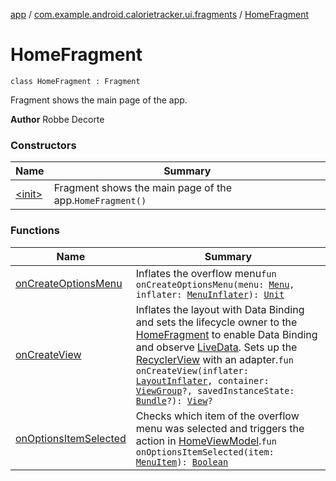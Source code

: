 [app](../../index.md) / [com.example.android.calorietracker.ui.fragments](../index.md) / [HomeFragment](./index.md)

# HomeFragment

`class HomeFragment : Fragment`

Fragment shows the main page of the app.

**Author**
Robbe Decorte

### Constructors

| Name | Summary |
|---|---|
| [&lt;init&gt;](-init-.md) | Fragment shows the main page of the app.`HomeFragment()` |

### Functions

| Name | Summary |
|---|---|
| [onCreateOptionsMenu](on-create-options-menu.md) | Inflates the overflow menu`fun onCreateOptionsMenu(menu: `[`Menu`](https://developer.android.com/reference/android/view/Menu.html)`, inflater: `[`MenuInflater`](https://developer.android.com/reference/android/view/MenuInflater.html)`): `[`Unit`](https://kotlinlang.org/api/latest/jvm/stdlib/kotlin/-unit/index.html) |
| [onCreateView](on-create-view.md) | Inflates the layout with Data Binding and sets the lifecycle owner to the [HomeFragment](./index.md) to enable Data Binding and observe [LiveData](#). Sets up the [RecyclerView](#) with an adapter.`fun onCreateView(inflater: `[`LayoutInflater`](https://developer.android.com/reference/android/view/LayoutInflater.html)`, container: `[`ViewGroup`](https://developer.android.com/reference/android/view/ViewGroup.html)`?, savedInstanceState: `[`Bundle`](https://developer.android.com/reference/android/os/Bundle.html)`?): `[`View`](https://developer.android.com/reference/android/view/View.html)`?` |
| [onOptionsItemSelected](on-options-item-selected.md) | Checks which item of the overflow menu was selected and triggers the action in [HomeViewModel](../../com.example.android.calorietracker.ui.view-models/-home-view-model/index.md).`fun onOptionsItemSelected(item: `[`MenuItem`](https://developer.android.com/reference/android/view/MenuItem.html)`): `[`Boolean`](https://kotlinlang.org/api/latest/jvm/stdlib/kotlin/-boolean/index.html) |
